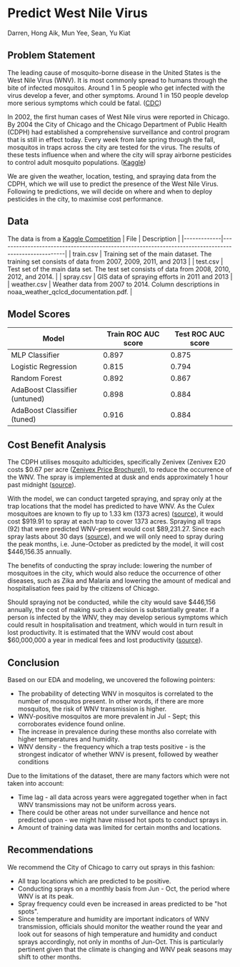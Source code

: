 # Predict West Nile Virus
 Darren, Hong Aik, Mun Yee, Sean, Yu Kiat
 
 Problem Statement
 ---
The leading cause of mosquito-borne disease in the United States is the West Nile Virus (WNV). It is most commonly spread to humans through the bite of infected mosquitos. Around 1 in 5 people who get infected with the virus develop a fever, and other symptoms. Around 1 in 150 people develop more serious symptoms which could be fatal. ([CDC](https://www.cdc.gov/westnile/index.html))

In 2002, the first human cases of West Nile virus were reported in Chicago. By 2004 the City of Chicago and the Chicago Department of Public Health (CDPH) had established a comprehensive surveillance and control program that is still in effect today. Every week from late spring through the fall, mosquitos in traps across the city are tested for the virus. The results of these tests influence when and where the city will spray airborne pesticides to control adult mosquito populations. ([Kaggle](https://www.kaggle.com/c/predict-west-nile-virus/))

We are given the weather, location, testing, and spraying data from the CDPH, which we will use to predict the presence of the West Nile Virus. Following te predictions, we will decide on where and when to deploy pesticides in the city, to maximise cost performance.
 
 Data
 ---
The data is from a [Kaggle Competition](https://www.kaggle.com/c/predict-west-nile-virus/)
| File        | Description                                                                                         |
|-------------|-----------------------------------------------------------------------------------------------------|
| train.csv   | Training set of the main dataset. The training set consists of data from 2007, 2009, 2011, and 2013 |
| test.csv    | Test set of the main data set. The test set consists of data from 2008, 2010, 2012, and 2014.       |
| spray.csv   | GIS data of spraying efforts in 2011 and 2013                                                       |
| weather.csv | Weather data from 2007 to 2014. Column descriptions in noaa_weather_qclcd_documentation.pdf.        |

 
 Model Scores
 ---
| Model                         | Train ROC AUC score | Test ROC AUC score |
|-------------------------------|---------------------|--------------------|
| MLP Classifier                | 0.897               | 0.875              |
| Logistic Regression           | 0.815               | 0.794              |
| Random Forest                 | 0.892               | 0.867              |
| AdaBoost Classifier (untuned) | 0.898               | 0.884              |
| AdaBoost Classifier (tuned)   | 0.916               | 0.884              |

 Cost Benefit Analysis
 ---
 The CDPH utilises mosquito adulticides, specifically Zenivex (Zenivex E20 costs $0.67 per acre ([Zenivex Price Brochure](../main/assets/2015-Zenivex-Pricing-Brochure.pdf))), to reduce the occurrence of the WNV. The spray is implemented at dusk and ends approximately 1 hour past midnight ([source](https://www.chicago.gov/city/en/depts/cdph/provdrs/healthy_communities/news/2020/august/city-to-spray-insecticide-thursday-to-kill-mosquitoes0.html)). 

With the model, we can conduct targeted spraying, and spray only at the trap locations that the model has predicted to have WNV. As the Culex mosquitoes are known to fly up to 1.33 km (1373 acres) ([source](https://www.ncbi.nlm.nih.gov/pmc/articles/PMC3278816/)), it would cost \$919.91 to spray at each trap to cover 1373 acres. Spraying all traps (92) that were predicted WNV-present would cost \$89,231.27. Since each spray lasts about 30 days ([source](https://www.callnorthwest.com/2019/05/how-long-does-a-mosquito-treatment-last/)), and we will only need to spray during the peak months, i.e. June-October as predicted by the model, it will cost \$446,156.35 annually.

The benefits of conducting the spray include: lowering the number of mosquitoes in the city, which would also reduce the occurrence of other diseases, such as Zika and Malaria and lowering the amount of medical and hospitalisation fees paid by the citizens of Chicago.

Should spraying not be conducted, while the city would save \$446,156 annually, the cost of making such a decision is substantially greater. If a person is infected by the WNV, they may develop serious symptoms which could result in hospitalisation and treatment, which would in turn result in lost productivity. It is estimated that the WNV would cost about \$60,000,000 a year in medical fees and lost productivity ([source](https://www.ncbi.nlm.nih.gov/pmc/articles/PMC3945683/)).

 Conclusion
 ---
 Based on our EDA and modeling, we uncovered the following pointers:
- The probability of detecting WNV in mosquitos is correlated to the number of mosquitos present. In other words, if there are more mosquitos, the risk of WNV transmission is higher.
- WNV-positive mosquitos are more prevalent in Jul - Sept; this corroborates evidence found online.
- The increase in prevalence during these months also correlate with higher temperatures and humidity.
- WNV density - the frequency which a trap tests positive - is the strongest indicator of whether WNV is present, followed by weather conditions

Due to the limitations of the dataset, there are many factors which were not taken into account:
- Time lag - all data across years were aggregated together when in fact WNV transmissions may not be uniform across years.
- There could be other areas not under surveillance and hence not predicted upon - we might have missed hot spots to conduct sprays in.
- Amount of training data was limited for certain months and locations.

 Recommendations
 ---
We recommend the City of Chicago to carry out sprays in this fashion:
- All trap locations which are predicted to be positive.
- Conducting sprays on a monthly basis from Jun - Oct, the period where WNV is at its peak.
- Spray frequency could even be increased in areas predicted to be "hot spots".
- Since temperature and humidity are important indicators of WNV transmission, officials should monitor the weather round the year and look out for seasons of high temperature and humidity and conduct sprays accordingly, not only in months of Jun-Oct. This is particularly pertinent given that the climate is changing and WNV peak seasons may shift to other months.
